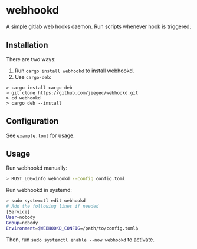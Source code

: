 # webhookd

A simple gitlab web hooks daemon. Run scripts whenever hook is triggered.

## Installation

There are two ways:
1. Run `cargo install webhookd` to install webhookd.
2. Use `cargo-deb`:

```
> cargo install cargo-deb
> git clone https://github.com/jiegec/webhookd.git
> cd webhookd
> cargo deb --install
```

## Configuration

See `example.toml` for usage.

## Usage

Run webhookd manually:

```bash
> RUST_LOG=info webhookd --config config.toml
```

Run webhookd in systemd:

```bash
> sudo systemctl edit webhookd
# Add the following lines if needed
[Service]
User=nobody
Group=nobody
Environment=$WEBHOOKD_CONFIG=/path/to/config.toml$
```

Then, run `sudo systemctl enable --now webhookd` to activate.